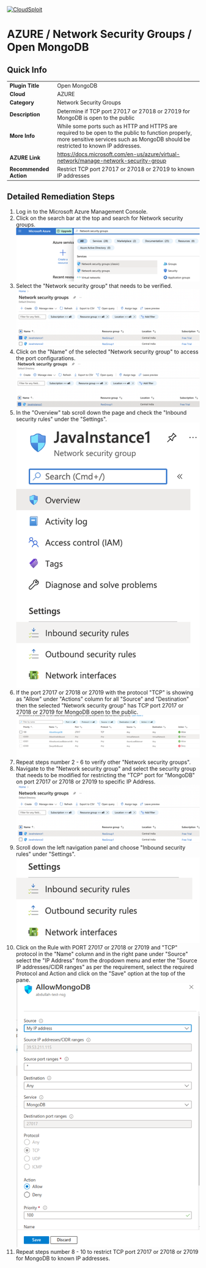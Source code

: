 [![CloudSploit](https://cloudsploit.com/img/logo-new-big-text-100.png "CloudSploit")](https://cloudsploit.com)

# AZURE / Network Security Groups / Open MongoDB

## Quick Info

| | |
|-|-|
| **Plugin Title** | Open MongoDB |
| **Cloud** | AZURE |
| **Category** | Network Security Groups |
| **Description** | Determine if TCP port 27017 or 27018 or 27019 for MongoDB is open to the public |
| **More Info** | While some ports such as HTTP and HTTPS are required to be open to the public to function properly, more sensitive services such as MongoDB should be restricted to known IP addresses. |
| **AZURE Link** | https://docs.microsoft.com/en-us/azure/virtual-network/manage-network-security-group |
| **Recommended Action** | Restrict TCP port 27017 or 27018 or 27019 to known IP addresses |

## Detailed Remediation Steps
1. Log in to the Microsoft Azure Management Console.
2. Click on the search bar at the top and search for Network security groups. </br> <img src="/resources/azure/networksecuritygroups/open-mongodb/step2.png"/>
3. Select the "Network security group" that needs to be verified. </br> <img src="/resources/azure/networksecuritygroups/open-mongodb/step3.png"/>
4. Click on the "Name" of the selected "Network security group" to access the port configurations. </br> <img src="/resources/azure/networksecuritygroups/open-mongodb/step4.png"/>
5. In the "Overview" tab scroll down the page and check the "Inbound security rules" under the "Settings". </br> <img src="/resources/azure/networksecuritygroups/open-mongodb/step5.png"/>
6. If the port 27017 or 27018 or 27019 with the protocol "TCP" is showing as "Allow" under "Actions" column for all "Source" and "Destination" then the selected "Network security group" has TCP port 27017 or 27018 or 27019 for MongoDB open to the public. </br> <img src="/resources/azure/networksecuritygroups/open-mongodb/step6.png"/>
7. Repeat steps number 2 - 6 to verify other "Network security groups". </br>
8. Navigate to the "Network security group" and select the security group that needs to be modified for restricting the "TCP" port for "MongoDB" on port 27017 or 27018 or 27019 to specific IP Address.</br> <img src="/resources/azure/networksecuritygroups/open-mongodb/step8.png"/>
9. Scroll down the left navigation panel and choose "Inbound security rules" under "Settings".</br> <img src="/resources/azure/networksecuritygroups/open-mongodb/step9.png"/>
10. Click on the Rule with PORT 27017 or 27018 or 27019 and "TCP" protocol in the "Name" column and in the right pane under "Source" select the "IP Address" from the dropdown menu and enter the "Source IP addresses/CIDR ranges" as per the requirement, select the required Protocol and Action and click on the "Save" option at the top of the pane. </br> <img src="/resources/azure/networksecuritygroups/open-mongodb/step10.png"/>
11. Repeat steps number 8 - 10 to restrict TCP port 27017 or 27018 or 27019 for MongoDB to known IP addresses.</br>